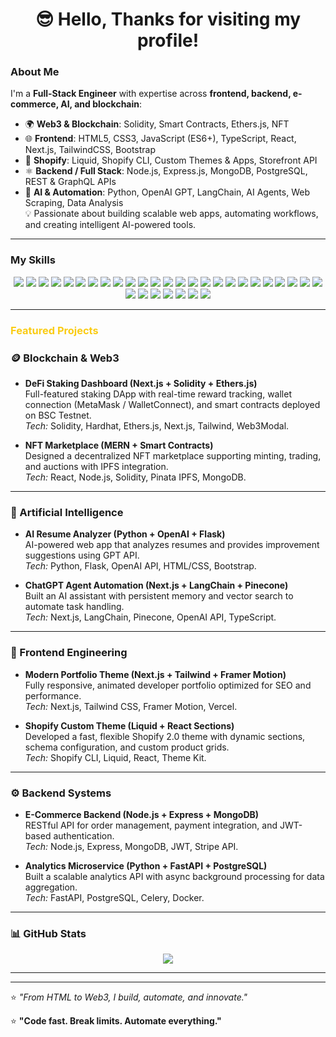 ### <h1 align="center">😎 Hello, Thanks for visiting my profile!</h1>


### About Me
I'm a **Full-Stack Engineer** with expertise across **frontend, backend, e-commerce, AI, and blockchain**:

- 🌍 **Web3 & Blockchain**: Solidity, Smart Contracts, Ethers.js, NFT 
- 🌐 **Frontend**: HTML5, CSS3, JavaScript (ES6+), TypeScript, React, Next.js, TailwindCSS, Bootstrap  
- 🛒 **Shopify**: Liquid, Shopify CLI, Custom Themes & Apps, Storefront API  
- ⚛️ **Backend / Full Stack**: Node.js, Express.js, MongoDB, PostgreSQL, REST & GraphQL APIs  
- 🧠 **AI & Automation**: Python, OpenAI GPT, LangChain, AI Agents, Web Scraping, Data Analysis  
💡 Passionate about building scalable web apps, automating workflows, and creating intelligent AI-powered tools.

---

### My Skills
<p align="center">
  <!-- 🌐 Frontend -->
  <img src="https://img.shields.io/badge/HTML5-E34F26?logo=html5&logoColor=white&style=for-the-badge" />
  <img src="https://img.shields.io/badge/CSS3-1572B6?logo=css3&logoColor=white&style=for-the-badge" />
  <img src="https://img.shields.io/badge/JavaScript-F7DF1E?logo=javascript&logoColor=black&style=for-the-badge" />
  <img src="https://img.shields.io/badge/TypeScript-3178C6?logo=typescript&logoColor=white&style=for-the-badge" />
  <img src="https://img.shields.io/badge/React-61DAFB?logo=react&logoColor=black&style=for-the-badge" />
  <img src="https://img.shields.io/badge/Next.js-000000?logo=nextdotjs&logoColor=white&style=for-the-badge" />
  <img src="https://img.shields.io/badge/TailwindCSS-06B6D4?logo=tailwindcss&logoColor=white&style=for-the-badge" />

  <!-- ⚙️ Backend -->
  <img src="https://img.shields.io/badge/Node.js-339933?logo=node.js&logoColor=white&style=for-the-badge" />
  <img src="https://img.shields.io/badge/Express-000000?logo=express&logoColor=white&style=for-the-badge" />
  <img src="https://img.shields.io/badge/NestJS-E0234E?logo=nestjs&logoColor=white&style=for-the-badge" />

  <!-- 🗄️ Database -->
  <img src="https://img.shields.io/badge/MongoDB-47A248?logo=mongodb&logoColor=white&style=for-the-badge" />
  <img src="https://img.shields.io/badge/PostgreSQL-316192?logo=postgresql&logoColor=white&style=for-the-badge" />
  <img src="https://img.shields.io/badge/Firebase-FFCA28?logo=firebase&logoColor=black&style=for-the-badge" />

  <!-- 🛍️ Shopify / E-commerce -->
  <img src="https://img.shields.io/badge/Shopify-96BF48?logo=shopify&logoColor=white&style=for-the-badge" />
  <img src="https://img.shields.io/badge/Liquid-000000?logo=shopify&logoColor=white&style=for-the-badge" />
  <img src="https://img.shields.io/badge/Storefront_API-7AB55C?logo=graphql&logoColor=white&style=for-the-badge" />

  <!-- 🤖 AI / Machine Learning -->
  <img src="https://img.shields.io/badge/Python-3776AB?logo=python&logoColor=white&style=for-the-badge" />
  <img src="https://img.shields.io/badge/OpenAI-412991?logo=openai&logoColor=white&style=for-the-badge" />
  <img src="https://img.shields.io/badge/TensorFlow-FF6F00?logo=tensorflow&logoColor=white&style=for-the-badge" />
  <img src="https://img.shields.io/badge/PyTorch-EE4C2C?logo=pytorch&logoColor=white&style=for-the-badge" />
  <img src="https://img.shields.io/badge/Scikit--Learn-F7931E?logo=scikitlearn&logoColor=white&style=for-the-badge" />

  <!-- ⛓️ Blockchain / Web3 -->
  <img src="https://img.shields.io/badge/Solidity-363636?logo=solidity&logoColor=white&style=for-the-badge" />
  <img src="https://img.shields.io/badge/Web3.js-F16822?logo=web3dotjs&logoColor=white&style=for-the-badge" />
  <img src="https://img.shields.io/badge/Ethers.js-21325B?logo=ethers&logoColor=white&style=for-the-badge" />
  <img src="https://img.shields.io/badge/Hardhat-FCC72B?logo=hardhat&logoColor=black&style=for-the-badge" />
  <img src="https://img.shields.io/badge/IPFS-65C2CB?logo=ipfs&logoColor=white&style=for-the-badge" />
  <img src="https://img.shields.io/badge/Metamask-E2761B?logo=metamask&logoColor=white&style=for-the-badge" />

  <!-- 🧰 Tools -->
  <img src="https://img.shields.io/badge/Git-F05032?logo=git&logoColor=white&style=for-the-badge" />
  <img src="https://img.shields.io/badge/GitHub-181717?logo=github&logoColor=white&style=for-the-badge" />
  <img src="https://img.shields.io/badge/VSCode-007ACC?logo=visualstudiocode&logoColor=white&style=for-the-badge" />
  <img src="https://img.shields.io/badge/Postman-FF6C37?logo=postman&logoColor=white&style=for-the-badge" />
  <img src="https://img.shields.io/badge/Docker-2496ED?logo=docker&logoColor=white&style=for-the-badge" />
</p>



---

### 
<h3>
  <font color="#facc15">Featured Projects</font>
</h3>


<h3>🪙 Blockchain & Web3</h3>

- **DeFi Staking Dashboard (Next.js + Solidity + Ethers.js)**  
  Full-featured staking DApp with real-time reward tracking, wallet connection (MetaMask / WalletConnect), and smart contracts deployed on BSC Testnet.  
  *Tech:* Solidity, Hardhat, Ethers.js, Next.js, Tailwind, Web3Modal.  

- **NFT Marketplace (MERN + Smart Contracts)**  
  Designed a decentralized NFT marketplace supporting minting, trading, and auctions with IPFS integration.  
  *Tech:* React, Node.js, Solidity, Pinata IPFS, MongoDB.  

---

<h3>🧠 Artificial Intelligence</h3>

- **AI Resume Analyzer (Python + OpenAI + Flask)**  
  AI-powered web app that analyzes resumes and provides improvement suggestions using GPT API.  
  *Tech:* Python, Flask, OpenAI API, HTML/CSS, Bootstrap.  

- **ChatGPT Agent Automation (Next.js + LangChain + Pinecone)**  
  Built an AI assistant with persistent memory and vector search to automate task handling.  
  *Tech:* Next.js, LangChain, Pinecone, OpenAI API, TypeScript.  

---

<h3>🎨 Frontend Engineering</h3>

- **Modern Portfolio Theme (Next.js + Tailwind + Framer Motion)**  
  Fully responsive, animated developer portfolio optimized for SEO and performance.  
  *Tech:* Next.js, Tailwind CSS, Framer Motion, Vercel.  

- **Shopify Custom Theme (Liquid + React Sections)**  
  Developed a fast, flexible Shopify 2.0 theme with dynamic sections, schema configuration, and custom product grids.  
  *Tech:* Shopify CLI, Liquid, React, Theme Kit.  

---

<h3>⚙️ Backend Systems</h3>

- **E-Commerce Backend (Node.js + Express + MongoDB)**  
  RESTful API for order management, payment integration, and JWT-based authentication.  
  *Tech:* Node.js, Express, MongoDB, JWT, Stripe API.  

- **Analytics Microservice (Python + FastAPI + PostgreSQL)**  
  Built a scalable analytics API with async background processing for data aggregation.  
  *Tech:* FastAPI, PostgreSQL, Celery, Docker.  

---
### 📊 GitHub Stats
<p align="center">
  <img src="https://github-readme-streak-stats.herokuapp.com?user=codebughunterio&theme=radical&hide_border=true" />
</p>

---


---

⭐ *"From HTML to Web3, I build, automate, and innovate."*

⭐ **"Code fast. Break limits. Automate everything."**
